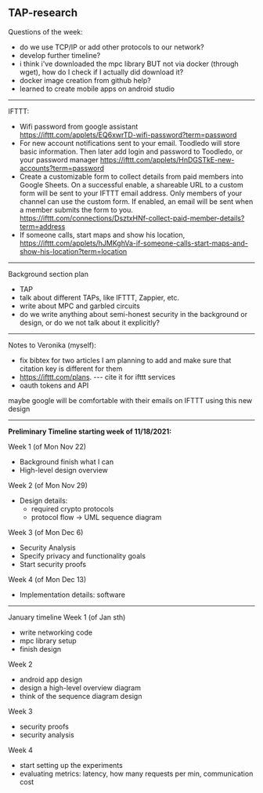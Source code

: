TAP-research
------------

Questions of the week:

- do we use TCP/IP or add other protocols to our network?
- develop further timeline?
- i think i've downloaded the mpc library BUT not via docker (through wget), how do I check if I actually did download it?
- docker image creation from github help?
- learned to create mobile apps on android studio


------
IFTTT:
- Wifi password from google assistant https://ifttt.com/applets/EQ6xwrTD-wifi-password?term=password
- For new account notifications sent to your email. Toodledo will store basic information. Then later add login and password to Toodledo, or your password manager https://ifttt.com/applets/HnDGSTkE-new-accounts?term=password
- Create a customizable form to collect details from paid members into Google Sheets. On a successful enable, a shareable URL to a custom form will be sent to your IFTTT email address. Only members of your channel can use the custom form. If enabled, an email will be sent when a member submits the form to you. https://ifttt.com/connections/DsztxHNf-collect-paid-member-details?term=address
- If someone calls, start maps and show his location, https://ifttt.com/applets/hJMKghVa-if-someone-calls-start-maps-and-show-his-location?term=location
---------

Background section plan
- TAP
- talk about different TAPs, like IFTTT, Zappier, etc.
- write about MPC and garbled circuits
- do we write anything about semi-honest security in the background or design, or do we not talk about it explicitly?
----------

Notes to Veronika (myself):
- fix bibtex for two articles I am planning to add and make sure that citation key is different for them
- https://ifttt.com/plans. --- cite it for ifttt services
- oauth tokens and API

maybe google will be comfortable with their emails on IFTTT using this new design

----------
**Preliminary Timeline starting week of 11/18/2021:**

  Week 1 (of Mon Nov 22)
  - Background finish what I can
  - High-level design overview

  Week 2 (of Mon Nov 29)
  - Design details:
    * required crypto protocols
    * protocol flow -> UML sequence diagram

  Week 3 (of Mon Dec 6)
  - Security Analysis
  - Specify privacy and functionality goals
  - Start security proofs

  Week 4 (of Mon Dec 13)
  - Implementation details: software

------
January timeline
Week 1 (of Jan sth)
- write networking code
- mpc library setup
- finish design

Week 2 
- android app design
- design a high-level overview diagram
- think of the sequence diagram design

Week 3
- security proofs
- security analysis

Week 4
- start setting up the experiments
- evaluating metrics: latency, how many requests per min, communication cost

